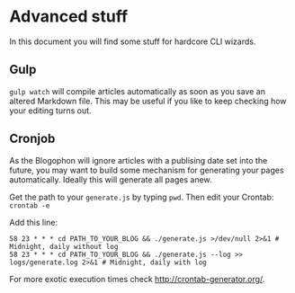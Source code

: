 Advanced stuff
==============

In this document you will find some stuff for hardcore CLI wizards.

Gulp
-----

`gulp watch` will compile articles automatically as soon as you save an altered Markdown file. This may be useful if you like to keep checking how your editing turns out.

Cronjob
-------

As the Blogophon will ignore articles with a publising date set into the future, you may want to build some mechanism for generating your pages automatically. Ideally this will generate all pages anew.

Get the path to your `generate.js` by typing `pwd`. Then edit your Crontab: `crontab -e`

Add this line:

```
58 23 * * * cd PATH_TO_YOUR_BLOG && ./generate.js >/dev/null 2>&1 # Midnight, daily without log
58 23 * * * cd PATH_TO_YOUR_BLOG && ./generate.js --log >> logs/generate.log 2>&1 # Midnight, daily with log
```

For more exotic execution times check http://crontab-generator.org/.
